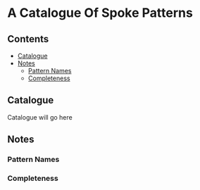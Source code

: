 
# A Catalogue Of Spoke Patterns

## Contents

* [Catalogue](#catalogue)
* [Notes](#notes)
  * [Pattern Names](#pattern-names)
  * [Completeness](#completeness)

## Catalogue

Catalogue will go here

## Notes

### Pattern Names

### Completeness
